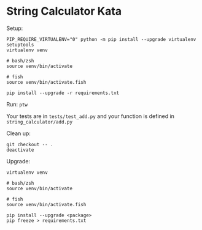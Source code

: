 String Calculator Kata
============
Setup: 
```
PIP_REQUIRE_VIRTUALENV="0" python -m pip install --upgrade virtualenv setuptools
virtualenv venv

# bash/zsh
source venv/bin/activate 

# fish
source venv/bin/activate.fish

pip install --upgrade -r requirements.txt
```

Run: 
`ptw`  
  
Your tests are in `tests/test_add.py` and your function is defined in `string_calculator/add.py`

Clean up:
```
git checkout -- .
deactivate
```
 
Upgrade:
```
virtualenv venv

# bash/zsh
source venv/bin/activate 

# fish
source venv/bin/activate.fish

pip install --upgrade <package>
pip freeze > requirements.txt
```
